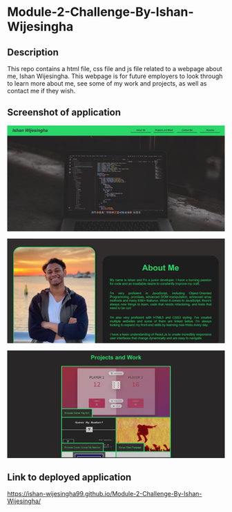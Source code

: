 # Module-2-Challenge-By-Ishan-Wijesingha

## Description
This repo contains a html file, css file and js file related to a webpage about me, Ishan Wijesingha. This webpage is for future employers to look through to learn more about me, see some of my work and projects, as well as contact me if they wish.

## Screenshot of application

![Screenshot-1](./assets/images/screenshot-1-app.png)

![Screenshot-2](./assets/images/screenshot-2-app.png)

![Screenshot-3](./assets/images/screenshot-3-app.png)

## Link to deployed application

https://ishan-wijesingha99.github.io/Module-2-Challenge-By-Ishan-Wijesingha/

